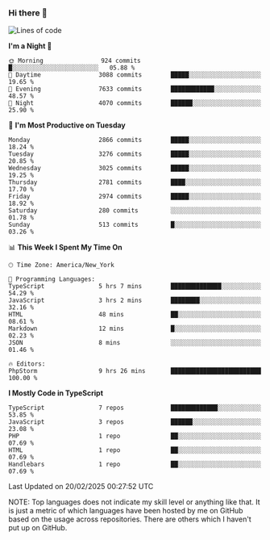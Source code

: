 ### Hi there 👋

<!--
**LynxJinxxy/LynxJinxxy** is a ✨ _special_ ✨ repository because its `README.md` (this file) appears on your GitHub profile.

Here are some ideas to get you started:

- 🔭 I’m currently working on ...
- 🌱 I’m currently learning ...
- 👯 I’m looking to collaborate on ...
- 🤔 I’m looking for help with ...
- 💬 Ask me about ...
- 📫 How to reach me: ...
- 😄 Pronouns: ...
- ⚡ Fun fact: ...
-->

<!--START_SECTION:waka-->
![Lines of code](https://img.shields.io/badge/From%20Hello%20World%20I%27ve%20Written-24.7%20million%20lines%20of%20code-blue)

**I'm a Night 🦉** 

```text
🌞 Morning                924 commits         █░░░░░░░░░░░░░░░░░░░░░░░░   05.88 % 
🌆 Daytime                3088 commits        █████░░░░░░░░░░░░░░░░░░░░   19.65 % 
🌃 Evening                7633 commits        ████████████░░░░░░░░░░░░░   48.57 % 
🌙 Night                  4070 commits        ██████░░░░░░░░░░░░░░░░░░░   25.90 % 
```
📅 **I'm Most Productive on Tuesday** 

```text
Monday                   2866 commits        █████░░░░░░░░░░░░░░░░░░░░   18.24 % 
Tuesday                  3276 commits        █████░░░░░░░░░░░░░░░░░░░░   20.85 % 
Wednesday                3025 commits        █████░░░░░░░░░░░░░░░░░░░░   19.25 % 
Thursday                 2781 commits        ████░░░░░░░░░░░░░░░░░░░░░   17.70 % 
Friday                   2974 commits        █████░░░░░░░░░░░░░░░░░░░░   18.92 % 
Saturday                 280 commits         ░░░░░░░░░░░░░░░░░░░░░░░░░   01.78 % 
Sunday                   513 commits         █░░░░░░░░░░░░░░░░░░░░░░░░   03.26 % 
```


📊 **This Week I Spent My Time On** 

```text
🕑︎ Time Zone: America/New_York

💬 Programming Languages: 
TypeScript               5 hrs 7 mins        ██████████████░░░░░░░░░░░   54.29 % 
JavaScript               3 hrs 2 mins        ████████░░░░░░░░░░░░░░░░░   32.16 % 
HTML                     48 mins             ██░░░░░░░░░░░░░░░░░░░░░░░   08.61 % 
Markdown                 12 mins             █░░░░░░░░░░░░░░░░░░░░░░░░   02.23 % 
JSON                     8 mins              ░░░░░░░░░░░░░░░░░░░░░░░░░   01.46 % 

🔥 Editors: 
PhpStorm                 9 hrs 26 mins       █████████████████████████   100.00 % 
```

**I Mostly Code in TypeScript** 

```text
TypeScript               7 repos             █████████████░░░░░░░░░░░░   53.85 % 
JavaScript               3 repos             ██████░░░░░░░░░░░░░░░░░░░   23.08 % 
PHP                      1 repo              ██░░░░░░░░░░░░░░░░░░░░░░░   07.69 % 
HTML                     1 repo              ██░░░░░░░░░░░░░░░░░░░░░░░   07.69 % 
Handlebars               1 repo              ██░░░░░░░░░░░░░░░░░░░░░░░   07.69 % 
```




 Last Updated on 20/02/2025 00:27:52 UTC
<!--END_SECTION:waka-->
NOTE: Top languages does not indicate my skill level or anything like that. It is just a metric of which languages have been hosted by me on GitHub based on the usage across repositories. There are others which I haven't put up on GitHub.
